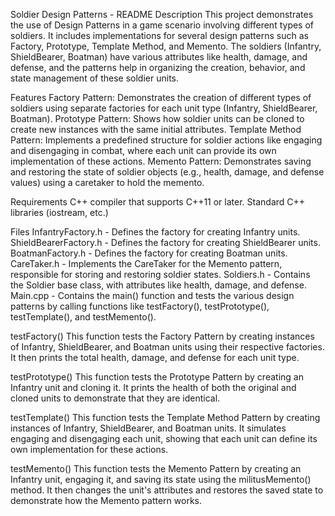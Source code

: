 Soldier Design Patterns - README
Description
This project demonstrates the use of Design Patterns in a game scenario involving different types of soldiers. It includes implementations for several design patterns such as Factory, Prototype, Template Method, and Memento. The soldiers (Infantry, ShieldBearer, Boatman) have various attributes like health, damage, and defense, and the patterns help in organizing the creation, behavior, and state management of these soldier units.

Features
Factory Pattern: Demonstrates the creation of different types of soldiers using separate factories for each unit type (Infantry, ShieldBearer, Boatman).
Prototype Pattern: Shows how soldier units can be cloned to create new instances with the same initial attributes.
Template Method Pattern: Implements a predefined structure for soldier actions like engaging and disengaging in combat, where each unit can provide its own implementation of these actions.
Memento Pattern: Demonstrates saving and restoring the state of soldier objects (e.g., health, damage, and defense values) using a caretaker to hold the memento.

Requirements
C++ compiler that supports C++11 or later.
Standard C++ libraries (iostream, etc.)

Files
InfantryFactory.h - Defines the factory for creating Infantry units.
ShieldBearerFactory.h - Defines the factory for creating ShieldBearer units.
BoatmanFactory.h - Defines the factory for creating Boatman units.
CareTaker.h - Implements the CareTaker for the Memento pattern, responsible for storing and restoring soldier states.
Soldiers.h - Contains the Soldier base class, with attributes like health, damage, and defense.
Main.cpp - Contains the main() function and tests the various design patterns by calling functions like testFactory(), testPrototype(), testTemplate(), and testMemento().

testFactory()
This function tests the Factory Pattern by creating instances of Infantry, ShieldBearer, and Boatman units using their respective factories. It then prints the total health, damage, and defense for each unit type.

testPrototype()
This function tests the Prototype Pattern by creating an Infantry unit and cloning it. It prints the health of both the original and cloned units to demonstrate that they are identical.

testTemplate()
This function tests the Template Method Pattern by creating instances of Infantry, ShieldBearer, and Boatman units. It simulates engaging and disengaging each unit, showing that each unit can define its own implementation for these actions.

testMemento()
This function tests the Memento Pattern by creating an Infantry unit, engaging it, and saving its state using the militusMemento() method. It then changes the unit's attributes and restores the saved state to demonstrate how the Memento pattern works.
